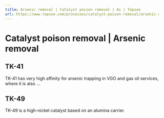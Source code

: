 ```yaml
---
title: Arsenic removal | Catalyst poison removal | As | Topsoe
url: https://www.topsoe.com/processes/catalyst-poison-removal/arsenic-removal#main-content
---
```


# Catalyst poison removal | Arsenic removal

## TK-41

TK-41 has very high affinity for arsenic trapping in VGO and gas oil services, where it is also ...

## TK-49

TK-49 is a high-nickel catalyst based on an alumina carrier.